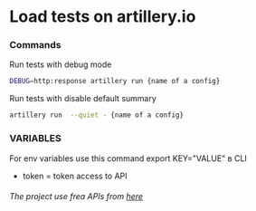 
# Load tests on artillery.io


### Commands

Run tests with debug mode
```sh
DEBUG=http:response artillery run {name of a config}
```
Run tests with disable default summary 
```sh
artillery run  --quiet - {name of a config}
```



### VARIABLES

 For env variables use this command export KEY="VALUE" в CLI

- token = token access to API

###### The project use frea APIs from [here](https://rapidapi.com/weatherapi/api/weatherapi-com/)


